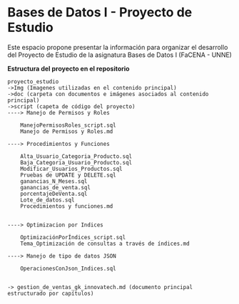 # Bases de Datos I - Proyecto de Estudio

Este espacio propone presentar la información para organizar el desarrollo del Proyecto de Estudio de la asignatura Bases de Datos I (FaCENA - UNNE)

**Estructura del proyecto en el repositorio**

    proyecto_estudio
    ->Img (Imagenes utilizadas en el contenido principal)
    ->doc (carpeta con documentos e imágenes asociados al contenido principal)
    ->script (capeta de código del proyecto)
	----> Manejo de Permisos y Roles
 
		ManejoPermisosRoles_script.sql
		Manejo de Permisos y Roles.md 
    
	----> Procedimientos y Funciones
 
		Alta_Usuario_Categoria_Producto.sql 
		Baja_Categoria_Usuario_Producto.sql 
		Modificar_Usuarios_Productos.sql
   		Pruebas de UPDATE y DELETE.sql
		ganancias_N_Meses.sql
		ganancias_de_venta.sql
		porcentajeDeVenta.sql
   		Lote_de_datos.sql
      	Procedimientos y funciones.md 
			

	----> Optimizacion por Indices
 
 		OptimizaciónPorÍndices_script.sql
    	Tema_Optimización de consultas a través de índices.md
       
    ----> Manejo de tipo de datos JSON
			
		OperacionesConJson_Indices.sql

       
    -> gestion_de_ventas_gk_innovatech.md (documento principal estructurado por capítulos)

